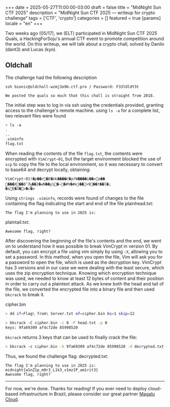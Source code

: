 +++
date = 2025-05-27T11:00:00-03:00
draft = false
title = "MidNight Sun CTF 2025"
description = "MidNight Sun CTF 2025 — writeup for crypto challenge"
tags = ['CTF', 'crypto']
categories = []
featured = true
[params]
  locale = "en"
+++

Two weeks ago (05/17), we (ELT) participated in MidNight Sun CTF 2025 Quals, a HackingForSoju's annual CTF event to promote competition around the world. On this writeup, we will talk about a crypto chall, solved by Danilo (dant3) and Lucas (kyo).

## Oldchall
The challenge had the following description
```
ssh bionic@oldchall-wzmj3o9b.ctf.pro / Password: F33lOldY3t

We posted the quals so much that this chall is straight from 2018.
```

The initial step was to log in via ssh using the credentials provided, granting access to the challenge's remote machine. using `ls -a` for a complete list, two relevant files were found
```bash
> ls -a
.
..
.viminfo
flag.txt
```

When reading the contents of the file `flag.txt`, the contents were encrypted with `VimCrypt~01`, but the target environment blocked the use of `scp` to copy the file to the local environment, so it was necessary to convert to base64 and decrypt locally, obtaining:
```
VimCrypt~01!�p��r�E�Ѭ����ƈ�ɲŕW����i��>a��
���X��0ؕ Ԡ��}�wN��yʮ�~�#V�#ej��>9𛹽��t��l�;
�sE�3�>�c�v
```

Using `strings .viminfo`, records were found of changes to the file containing the flag indicating the start and end of the file
plainhead.txt:
```
The flag I'm planning to use in 2025 is:
```

plaintail.txt:
```
Awesome flag, right?
```

After discovering the beginning of the file's contents and the end, we went on to understand how it was possible to break VimCrypt in version 01. 
By default, you can encrypt a file using vim simply by using `:X`, allowing you to set a password. In this method, when you open the file, Vim will ask you for a password to open the file, which is used as the decryption key. VimCrypt has 3 versions and in our case we were dealing with the least secure, which uses the zip encryption technique. Knowing which encryption technique was used, we needed to know at least 12 bytes of content and their position in order to carry out a plaintext attack. As we knew both the head and tail of the file, we converted the encrypted file into a binary file and then used `bkcrack` to break it.

cipher.bin
```bash
> dd if=Flag\ from\ Server.txt of=cipher.bin bs=1 skip=12
```

```bash
> bkcrack -C cipher.bin -c 0 -P head.txt -p 0 
keys: 9fa69309 af4c72de 85998520
```

`bkcrack` returns 3 keys that can be used to finally crack the file:
```bash
> bkcrack -c cipher.bin -k 9fa69309 af4c72de 85998520 -d decrypted.txt
```

Thus, we found the challenge flag:
decrypted.txt:
```
The flag I'm planning to use in 2025 is:
midnight{w1nZ1p_m0r3_L1k3_v1mz1P_am1rit3}
Awesome flag, right?

```

----- 
For now, we're done. Thanks for reading! If you ever need to deploy cloud-based infrastructure in Brazil, please consider our great partner [Magalu Cloud](https://magalu.cloud).



